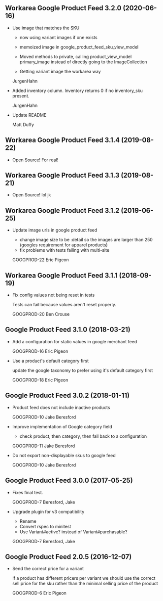 Workarea Google Product Feed 3.2.0 (2020-06-16)
--------------------------------------------------------------------------------

*   Use image that matches the SKU

    * now using variant images if one exists

    * memoized image in google_product_feed_sku_view_model

    * Moved methods to private, calling product_view_model primary_image instead of directly going to the ImageCollection

    * Getting variant image the workarea way

    JurgenHahn

*   Added inventory column. Inventory returns 0 if no inventory_sku present.


    JurgenHahn

*   Update README


    Matt Duffy



Workarea Google Product Feed 3.1.4 (2019-08-22)
--------------------------------------------------------------------------------

*   Open Source! For real!



Workarea Google Product Feed 3.1.3 (2019-08-21)
--------------------------------------------------------------------------------

*   Open Source! lol jk



Workarea Google Product Feed 3.1.2 (2019-06-25)
--------------------------------------------------------------------------------

*   Update image urls in google product feed

    * change image size to be :detail so the images are larger than 250
    (googles requirement for apparel products)
    * fix problems with tests failing with multi-site

    GOOGPROD-22
    Eric Pigeon



Workarea Google Product Feed 3.1.1 (2018-09-19)
--------------------------------------------------------------------------------

*   Fix config values not being reset in tests

    Tests can fail because values aren't reset properly.

    GOOGPROD-20
    Ben Crouse



Google Product Feed 3.1.0 (2018-03-21)
--------------------------------------------------------------------------------

*   Add a configuration for static values in google merchant feed

    GOOGPROD-16
    Eric Pigeon

*   Use a product's default category first

    update the google taxonomy to prefer using it's default category first

    GOOGPROD-18
    Eric Pigeon


Google Product Feed 3.0.2 (2018-01-11)
--------------------------------------------------------------------------------

*   Product feed does not include inactive products

    GOOGPROD-10
    Jake Beresford

*   Improve implementation of Google category field

    * check product, then category, then fall back to a configuration

    GOOGPROD-11
    Jake Beresford

*   Do not export non-displayable skus to google feed

    GOOGPROD-10
    Jake Beresford


Google Product Feed 3.0.0 (2017-05-25)
--------------------------------------------------------------------------------

*   Fixes final test.

    GOOGPROD-7
    Beresford, Jake

*   Upgrade plugin for v3 compatibility

    * Rename
    * Convert rspec to minitest
    * Use Variant#active? instead of Variant#purchasable?

    GOOGPROD-7
    Beresford, Jake


Google Product Feed 2.0.5 (2016-12-07)
--------------------------------------------------------------------------------

*   Send the correct price for a variant

    If a product has different pricers per variant we should use the correct
    sell price for the sku rather than the minimal selling price of the
    product

    GOOGPROD-6
    Eric Pigeon
